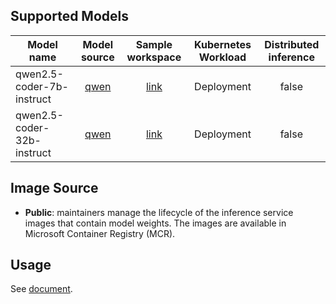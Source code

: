 ## Supported Models
| Model name          |                              Model source                              |                                Sample workspace                                 | Kubernetes Workload | Distributed inference |
|---------------------|:----------------------------------------------------------------------:|:-------------------------------------------------------------------------------:|:-------------------:|:---------------------:|
| qwen2.5-coder-7b-instruct | [qwen](https://huggingface.co/Qwen/Qwen2.5-Coder-7B-Instruct) | [link](../../../../examples/inference/kaito_workspace_qwen_2.5_coder_7b-instruct.yaml) |     Deployment      |         false         |
| qwen2.5-coder-32b-instruct | [qwen](https://huggingface.co/Qwen/Qwen2.5-Coder-32B-Instruct) | [link](../../../../examples/inference/kaito_workspace_qwen_2.5_coder_32b-instruct.yaml) |     Deployment      |         false         |

## Image Source
- **Public**:  maintainers manage the lifecycle of the inference service images that contain model weights. The images are available in Microsoft Container Registry (MCR).

## Usage

See [document](../../../../docs/inference/README.md).
